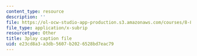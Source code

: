 ```yaml
---
content_type: resource
description: ''
file: https://ol-ocw-studio-app-production.s3.amazonaws.com/courses/8-851-effective-field-theory-spring-2013/e23cd8a3a3db5607b2026528bd7eac79_DdnXB0Fa3gQ.vtt
file_type: application/x-subrip
resourcetype: Other
title: 3play caption file
uid: e23cd8a3-a3db-5607-b202-6528bd7eac79
---
```

